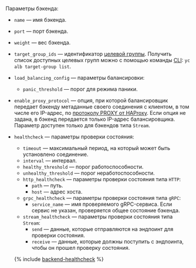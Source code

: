 Параметры бэкенда:
* `name` — имя бэкенда.
* `port` — порт бэкенда.
* `weight` — вес бэкенда.
* `target_group_ids` — идентификатор [целевой группы](../../application-load-balancer/concepts/target-group.md). Получить список доступных целевых групп можно с помощью команды [CLI](../../cli/): `yc alb target-group list`.
* `load_balancing_config` — параметры балансировки:
  * `panic_threshold` — порог для режима паники.
* `enable_proxy_protocol` — опция, при которой балансировщик передает бэкенду метаданные своего соединения с клиентом, в том числе его IP-адрес, по [протоколу PROXY от HAProxy](https://www.haproxy.org/download/1.9/doc/proxy-protocol.txt). Если опция не задана, в бэкенд передается только IP-адрес балансировщика. Параметр доступен только для бэкендов типа `Stream`.
* `healthcheck` — параметры проверки состояния:
  * `timeout` — максимальный период, на который может быть установлено соединение.
  * `interval` — интервал.
  * `healthy_threshold` — порог работоспособности.
  * `unhealthy_threshold` — порог неработоспособности.
  * `http_healthcheck` — параметры проверки состояния типа `HTTP`:
    * `path` — путь.
    * `host` — адрес хоста.
  * `grpc_healthcheck` — параметры проверки состояния типа `gRPC`:
    * `service_name` — имя проверяемого gRPC-сервиса. Если сервис не указан, проверяется общее состояние бэкенда.
  * `stream_healthcheck` — параметры проверки состояния типа `Stream`:
    * `send` — данные, которые отправляются на эндпоинт для проверки состояния.
    * `receive` — данные, которые должны поступить с эндпоинта, чтобы он прошел проверку состояния.

  {% include [backend-healthcheck](./backend-healthcheck.md) %}